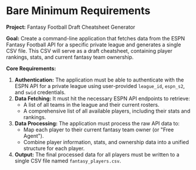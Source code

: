 # Bare Minimum Requirements

**Project:** Fantasy Football Draft Cheatsheet Generator

**Goal:** Create a command-line application that fetches data from the ESPN Fantasy Football API for a specific private league and generates a single CSV file. This CSV will serve as a draft cheatsheet, containing player rankings, stats, and current fantasy team ownership.

**Core Requirements:**

1.  **Authentication:** The application must be able to authenticate with the ESPN API for a private league using user-provided `league_id`, `espn_s2`, and `swid` credentials.
2.  **Data Fetching:** It must hit the necessary ESPN API endpoints to retrieve:
    *   A list of all teams in the league and their current rosters.
    *   A comprehensive list of all available players, including their stats and rankings.
3.  **Data Processing:** The application must process the raw API data to:
    *   Map each player to their current fantasy team owner (or "Free Agent").
    *   Combine player information, stats, and ownership data into a unified structure for each player.
4.  **Output:** The final processed data for all players must be written to a single CSV file named `fantasy_players.csv`.
